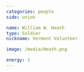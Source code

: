 ```yaml
---
categories: people
side: union

name: William W. Heath
type: Soldier
nickname: Vermont Volunteer

image: /media/Heath.png

energy: 1
---
```

